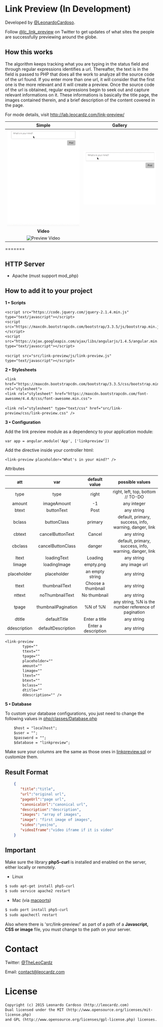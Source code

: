 Link Preview (In Development)
==========================

Developed by <a href='https://github.com/LeonardoCardoso' target='_blank'>@LeonardoCardoso</a>. 

Follow <a href='https://twitter.com/lc_link_preview' target='_blank'>@lc_link_preview</a> on Twitter to get updates of what sites the people are successfully previewing around the globe.

## How this works

The algorithm keeps tracking what you are typing in the status field and through regular expressions identifies a url. Thereafter, the text is in the field is passed to PHP that does all the work to analyze all the source code of the url found. If you enter more than one url, it will consider that the first one is the more relevant and it will create a preview.
Once the source code of the url is obtained, regular expressions begin to seek out and capture relevant informations on it. These informations is basically the title page, the images contained therein, and a brief description of the content covered in the page.

For mode details, visit http://lab.leocardz.com/link-preview/

Simple												  						| Gallery
:--------------------------------------------------------------------------:|:------------------------------------------------------------------------------:|
![Preview](/demo/img/preview.gif?raw=true "Preview")  						| ![Preview Gallery](/demo/img/preview_gallery.gif?raw=true "Preview Gallery") 
<b>Video</b>										  						| 
![Preview Video](/demo/img/preview_video.gif?raw=true "Preview Video") 	| 


=======

## HTTP Server

- Apache (must support mod_php)


## How to add it to your project

<b>1 &bull; Scripts</b>

	<script src="https://code.jquery.com/jquery-2.1.4.min.js" type="text/javascript"></script>
	<script src="https://maxcdn.bootstrapcdn.com/bootstrap/3.3.5/js/bootstrap.min.js"></script>
	<script src="https://ajax.googleapis.com/ajax/libs/angularjs/1.4.5/angular.min.js" type="text/javascript"></script>
        
	<script src="src/link-preview/js/link-preview.js" type="text/javascript"></script>


<b>2 &bull; Stylesheets</b>

	<link href="https://maxcdn.bootstrapcdn.com/bootstrap/3.3.5/css/bootstrap.min.css" rel="stylesheet">
	<link rel="stylesheet" href="https://maxcdn.bootstrapcdn.com/font-awesome/4.4.0/css/font-awesome.min.css">
    	
	<link rel="stylesheet" type="text/css" href="src/link-preview/css/link-preview.css" />
	

<b>3 &bull; Configuration</b>

Add the link preview module as a dependency to your application module:

	var app = angular.module('App', ['linkpreview'])
	

Add the directive inside your controller html:

	<link-preview placeholder="What's in your mind?" />
	

Attributes

|     att       |    	  var         |    default value    |           			  possible values         		    |
|:-------------:|:-------------------:|:-------------------:|:---------------------------------------------------------:|		
|     type  	|        type         |       right         |      			right, left, top, bottom // TO-DO  			|
|    amount		|     imageAmount     |         -1          |    						 any integer   		   	   	    |
|  	 btext		|       buttonText    |       Post          |    						 any string   		   	   	    |
|  	 bclass 	|       buttonClass   |       primary       |  default, primary, success, info, warning, danger, link 	|
| 	 cbtext		|  cancelButtonText   |       Cancel        |    						 any string   		   	   	    |
| 	 cbclass 	|  cancelButtonClass  |       danger        |  default, primary, success, info, warning, danger, link 	|
|  	 ltext		|    loadingText      |       Loading       |    						 any string   		   	   	    |
| 	 limage 	|    loadingImage     |   	 empty.png      |         					any image url 					|
|  placeholder  |      placeholder    |   an empty string   |    						 any string   		   	   	    |
| 	 ttext 		|    thumbnailText    | Choose a thumbnail  |         					any string 		     			|
| 	 nttext 	|   noThumbnailText   | 	No thumbnail  	|         					any string 		     			|
|  	 tpage  	| thumbnailPagination |      %N of %N       |   any string, %N is the number reference of pagination    |
|  	 dtitle  	| 	 defaultTitle	  | 	Enter a title	|         					any string 		     			|
| ddescription  |  defaultDescription | Enter a description |         					any string 		     			|

	<link-preview 
			type="" 
			ttext="" 
			tpage="" 
			placeholder="" 
			amount="" 
			limage="" 
			ltext="" 
			btext="" 
			bclass=""
			dtitle="" 
			ddescription="" />



<b>5 &bull; Database</b>

To custom your database configurations, you just need to change the following values in [php/classes/Database.php](https://github.com/LeonardoCardoso/Facebook-Link-Preview/blob/master/php/classes/Database.php)

		$host = "localhost";
        $user = "";
        $password = "";
        $database = "linkpreview";
        
Make sure your columns are the same as those ones in [linkpreview.sql](https://github.com/LeonardoCardoso/Link-Preview/blob/master/linkpreview.sql) or customize them.        


## Result Format

```json
	{  
	   "title":"title",
	   "url":"original url",
	   "pageUrl":"page url",
	   "canonicalUrl":"canonical url",
	   "description":"description",
	   "images": "array of images",
	   "image": "first image of images",
	   "video":"yes|no",
	   "videoIframe":"video iframe if it is video"
	}
```

## Important
Make sure the library <b>php5-curl</b> is installed and enabled on the server, either locally or remotely. 

- Linux
```bash
$ sudo apt-get install php5-curl
$ sudo service apache2 restart
```
- Mac (via [macports](https://www.macports.org/))
```bash
$ sudo port install php5-curl 
$ sudo apachectl restart
```

Also where there is 'src/link-preview/' as part of a path of a <b>Javascript, CSS or image</b> file, 
you must change to the path on your server.


Contact
=================================

Twitter: <a href='https://twitter.com/theleocardz' target='_blank'>@TheLeoCardz</a>

Email: contact@leocardz.com


License
=================================

	Copyright (c) 2015 Leonardo Cardoso (http://leocardz.com)
	Dual licensed under the MIT (http://www.opensource.org/licenses/mit-license.php)
	and GPL (http://www.opensource.org/licenses/gpl-license.php) licenses.
